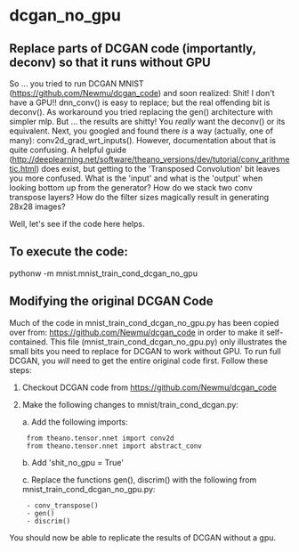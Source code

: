 # dcgan_no_gpu
Replace parts of DCGAN code (importantly, deconv) so that it runs without GPU
------------

So ... you tried to run DCGAN MNIST (https://github.com/Newmu/dcgan_code) and soon realized: Shit! I don't have a GPU!! dnn_conv() is easy to replace; but the real offending bit is deconv(). As workaround you tried replacing the gen() architecture with simpler mlp. But ... the results are shitty! You *really* want the deconv() or its equivalent. Next, you googled and found there *is* a way (actually, one of many): conv2d_grad_wrt_inputs(). However, documentation about that is quite confusing. A helpful guide (http://deeplearning.net/software/theano_versions/dev/tutorial/conv_arithmetic.html) does exist, but getting to the 'Transposed Convolution' bit leaves you more confused. What is the 'input' and what is the 'output' when looking bottom up from the generator? How do we stack two conv transpose layers? How do the filter sizes magically result in generating 28x28 images?

Well, let's see if the code here helps.


To execute the code:
------------
pythonw -m mnist.mnist_train_cond_dcgan_no_gpu


Modifying the original DCGAN Code
------------
Much of the code in mnist_train_cond_dcgan_no_gpu.py has been copied over from: https://github.com/Newmu/dcgan_code
in order to make it self-contained. This file (mnist_train_cond_dcgan_no_gpu.py) only illustrates the small bits you need to replace for DCGAN to work without GPU. To run full DCGAN, you *will* need to get the entire original code first. Follow these steps:

1. Checkout DCGAN code from https://github.com/Newmu/dcgan_code

2. Make the following changes to mnist/train_cond_dcgan.py:

    a. Add the following imports:
    
        from theano.tensor.nnet import conv2d
        from theano.tensor.nnet import abstract_conv

    b. Add 'shit_no_gpu = True'

    c. Replace the functions gen(), discrim() with the following from mnist_train_cond_dcgan_no_gpu.py:
    
        - conv_transpose()
        - gen()
        - discrim()

You should now be able to replicate the results of DCGAN without a gpu.

